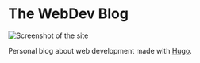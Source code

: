 # The WebDev Blog

![Screenshot of the site](http://lrod.me/images/blog.png)

Personal blog about web development made with [Hugo](https://gohugo.io/).
